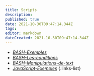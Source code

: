 ```yaml
---
title: Scripts
description: 
published: true
date: 2021-10-30T09:47:14.344Z
tags: 
editor: markdown
dateCreated: 2021-10-30T09:47:14.344Z
---
```


- [<i class="fab fa-lg fa-linux" style="color:#212121"></i> *BASH-Exemples*](/Scripts/BASH-Exemples)
- [<i class="fas fa-lg  fa-terminal" style="color:#607D8B"></i> *BASH-Les-conditions*](/Scripts/BASH-Les-conditions)
- [<i class="fas fa-lg  fa-terminal" style="color:#607D8B"></i> *BASH-Manipulations-de-text*](/Scripts/BASH-Manipulations-de-text)
- [<i class="fab fa-lg  fa-js" style="color:#FFC107"></i> *JavaScript-Exemples*](/Scripts/JavaScript-Exemples)
{.links-list}